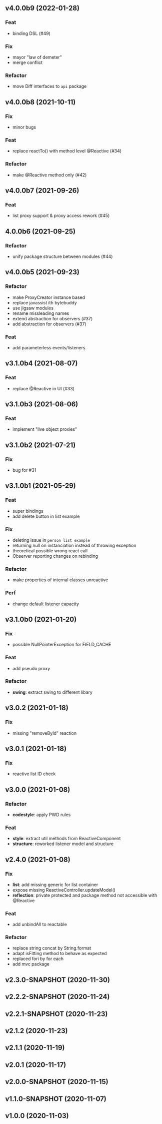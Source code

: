 ## v4.0.0b9 (2022-01-28)

### Feat

- binding DSL (#49)

### Fix

- mayor "law of demeter"
- merge conflict

### Refactor

- move Diff interfaces to `api` package

## v4.0.0b8 (2021-10-11)

### Fix

- minor bugs

### Feat

- replace reactTo() with method level @Reactive (#34)

### Refactor

- make @Reactive method only (#42)

## v4.0.0b7 (2021-09-26)

### Feat

- list proxy support & proxy access rework (#45)

## 4.0.0b6 (2021-09-25)

### Refactor

- unify package structure between modules (#44)

## v4.0.0b5 (2021-09-23)

### Refactor

- make ProxyCreator instance based
- replace javassist ith bytebuddy
- use jigsaw modules
- rename missleading names
- extend abstraction for observers (#37)
- add abstraction for observers (#37)

### Feat

- add parameterless events/listeners

## v3.1.0b4 (2021-08-07)

### Feat

- replace @Reactive in UI (#33)

## v3.1.0b3 (2021-08-06)

### Feat

- implement "live object proxies"

## v3.1.0b2 (2021-07-21)

### Fix

- bug for #31

## v3.1.0b1 (2021-05-29)

### Feat

- super bindings
- add delete button in list example

### Fix

- deleting issue in `person list example`
- returning null on instanciation instead of throwing exception
- theoretical possible wrong react call
- Observer reporting changes on rebinding

### Refactor

- make properties of internal classes unreactive

### Perf

- change default listener capacity

## v3.1.0b0 (2021-01-20)

### Fix

- possible NullPointerException for FIELD_CACHE

### Feat

- add pseudo proxy

### Refactor

- **swing**: extract swing to different libary

## v3.0.2 (2021-01-18)

### Fix

- missing "removeById" reaction

## v3.0.1 (2021-01-18)

### Fix

- reactive list ID check

## v3.0.0 (2021-01-08)

### Refactor

- **codestyle**: apply PWD rules

### Feat

- **style**: extract util methods from ReactiveComponent
- **structure**: reworked listener model and structure

## v2.4.0 (2021-01-08)

### Fix

- **list**: add missing generic for list container
- expose missing ReactiveController.updateModel()
- **reflection**: private protected and package method not accessible with @Reactive

### Feat

- add unbindAll to reactable

### Refactor

- replace string concat by String.format
- adapt isFitting method to behave as expected
- replaced fori by for each
- add mvc package

## v2.3.0-SNAPSHOT (2020-11-30)

## v2.2.2-SNAPSHOT (2020-11-24)

## v2.2.1-SNAPSHOT (2020-11-23)

## v2.1.2 (2020-11-23)

## v2.1.1 (2020-11-19)

## v2.0.1 (2020-11-17)

## v2.0.0-SNAPSHOT (2020-11-15)

## v1.1.0-SNAPSHOT (2020-11-07)

## v1.0.0 (2020-11-03)
